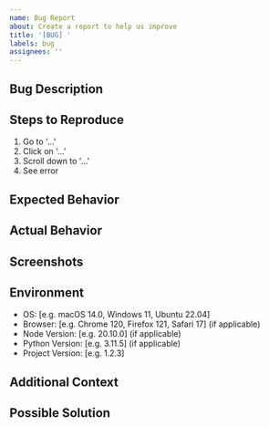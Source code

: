 ```yaml
---
name: Bug Report
about: Create a report to help us improve
title: '[BUG] '
labels: bug
assignees: ''
---
```


## Bug Description

<!-- A clear and concise description of what the bug is -->

## Steps to Reproduce

1. Go to '...'
2. Click on '...'
3. Scroll down to '...'
4. See error

## Expected Behavior

<!-- A clear and concise description of what you expected to happen -->

## Actual Behavior

<!-- What actually happened -->

## Screenshots

<!-- If applicable, add screenshots to help explain your problem -->

## Environment

<!-- Please complete the following information -->

- OS: [e.g. macOS 14.0, Windows 11, Ubuntu 22.04]
- Browser: [e.g. Chrome 120, Firefox 121, Safari 17] (if applicable)
- Node Version: [e.g. 20.10.0] (if applicable)
- Python Version: [e.g. 3.11.5] (if applicable)
- Project Version: [e.g. 1.2.3]

## Additional Context

<!-- Add any other context about the problem here -->

## Possible Solution

<!-- Optional: Suggest a fix or reason for the bug -->
